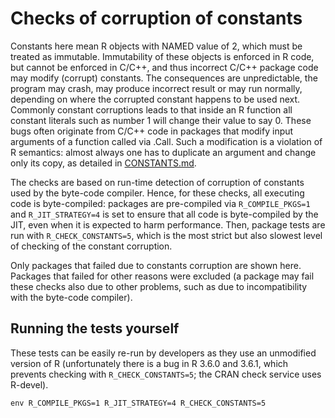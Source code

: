 # Checks of corruption of constants

Constants here mean R objects with NAMED
value of 2, which must be treated as immutable.  Immutability of these
objects is enforced in R code, but cannot be enforced in C/C++, and thus
incorrect C/C++ package code may modify (corrupt) constants.  The
consequences are unpredictable, the program may crash, may produce incorrect
result or may run normally, depending on where the corrupted constant
happens to be used next.  Commonly constant corruptions leads to that inside
an R function all constant literals such as number 1 will change their value
to say 0.  These bugs often originate from C/C++ code in packages that
modify input arguments of a function called via .Call.  Such a modification
is a violation of R semantics: almost always one has to duplicate an
argument and change only its copy, as detailed in [CONSTANTS.md](CONSTANTS.md).

The checks are based on run-time detection of corruption of constants used
by the byte-code compiler.  Hence, for these checks, all executing code is
byte-compiled: packages are pre-compiled via `R_COMPILE_PKGS=1` and
`R_JIT_STRATEGY=4` is set to ensure that all code is byte-compiled by the JIT,
even when it is expected to harm performance.  Then, package tests are run
with `R_CHECK_CONSTANTS=5`, which is the most strict but also slowest level of
checking of the constant corruption.  

Only packages that failed due to constants corruption are shown here. 
Packages that failed for other reasons were excluded (a package may fail
these checks also due to other problems, such as due to incompatibility with
the byte-code compiler).

## Running the tests yourself

These tests can be easily re-run by developers as they use an unmodified version 
of R (unfortunately there is a bug in R 3.6.0 and 3.6.1, which prevents checking
with `R_CHECK_CONSTANTS=5`; the CRAN check service uses R-devel).

```
env R_COMPILE_PKGS=1 R_JIT_STRATEGY=4 R_CHECK_CONSTANTS=5
```
